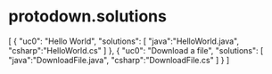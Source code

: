 # protodown.solutions
[
  {
    "uc0": "Hello World",
    "solutions": [
      "java":"HelloWorld.java",
      "csharp":"HelloWorld.cs"
    ]
  },
  {
    "uc0": "Download a file",
    "solutions": [
      "java":"DownloadFile.java",
      "csharp":"DownloadFile.cs"
    ]
  }
]
